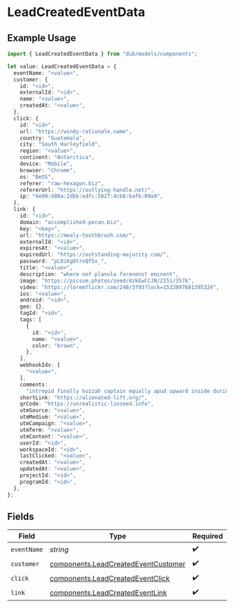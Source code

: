 # LeadCreatedEventData

## Example Usage

```typescript
import { LeadCreatedEventData } from "dub/models/components";

let value: LeadCreatedEventData = {
  eventName: "<value>",
  customer: {
    id: "<id>",
    externalId: "<id>",
    name: "<value>",
    createdAt: "<value>",
  },
  click: {
    id: "<id>",
    url: "https://windy-rationale.name",
    country: "Guatemala",
    city: "South Harleyfield",
    region: "<value>",
    continent: "Antarctica",
    device: "Mobile",
    browser: "Chrome",
    os: "BeOS",
    referer: "raw-hexagon.biz",
    refererUrl: "https://outlying-handle.net/",
    ip: "6e90:d80a:2dbb:edfc:5027:4cb8:bafb:09a9",
  },
  link: {
    id: "<id>",
    domain: "accomplished-pecan.biz",
    key: "<key>",
    url: "https://mealy-toothbrush.com/",
    externalId: "<id>",
    expiresAt: "<value>",
    expiredUrl: "https://outstanding-majority.com/",
    password: "pL0iKgOtrxQf5x_",
    title: "<value>",
    description: "where oof planula forenenst eminent",
    image: "https://picsum.photos/seed/dzkEwCCJN/2151/3576",
    video: "https://loremflickr.com/248/3793?lock=1532097681395324",
    ios: "<value>",
    android: "<id>",
    geo: {},
    tagId: "<id>",
    tags: [
      {
        id: "<id>",
        name: "<value>",
        color: "brown",
      },
    ],
    webhookIds: [
      "<value>",
    ],
    comments:
      "intrepid finally huzzah captain equally apud upward inside during arrange faithfully individual gadzooks lonely hm vice slowly",
    shortLink: "https://alienated-lift.org/",
    qrCode: "https://unrealistic-linseed.info",
    utmSource: "<value>",
    utmMedium: "<value>",
    utmCampaign: "<value>",
    utmTerm: "<value>",
    utmContent: "<value>",
    userId: "<id>",
    workspaceId: "<id>",
    lastClicked: "<value>",
    createdAt: "<value>",
    updatedAt: "<value>",
    projectId: "<id>",
    programId: "<id>",
  },
};
```

## Fields

| Field                                                                                      | Type                                                                                       | Required                                                                                   | Description                                                                                |
| ------------------------------------------------------------------------------------------ | ------------------------------------------------------------------------------------------ | ------------------------------------------------------------------------------------------ | ------------------------------------------------------------------------------------------ |
| `eventName`                                                                                | *string*                                                                                   | :heavy_check_mark:                                                                         | N/A                                                                                        |
| `customer`                                                                                 | [components.LeadCreatedEventCustomer](../../models/components/leadcreatedeventcustomer.md) | :heavy_check_mark:                                                                         | N/A                                                                                        |
| `click`                                                                                    | [components.LeadCreatedEventClick](../../models/components/leadcreatedeventclick.md)       | :heavy_check_mark:                                                                         | N/A                                                                                        |
| `link`                                                                                     | [components.LeadCreatedEventLink](../../models/components/leadcreatedeventlink.md)         | :heavy_check_mark:                                                                         | N/A                                                                                        |